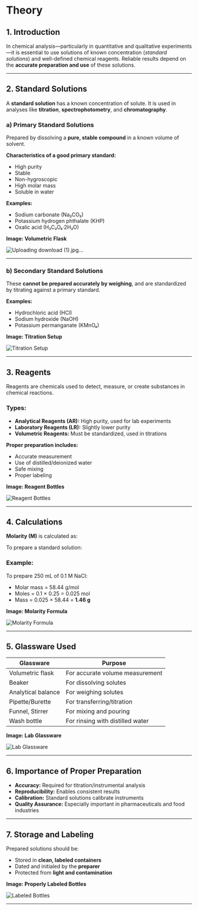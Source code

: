 # Theory

## 1. Introduction

In chemical analysis—particularly in quantitative and qualitative experiments—it is essential to use solutions of known concentration (*standard solutions*) and well-defined chemical reagents. Reliable results depend on the **accurate preparation and use** of these solutions.

---

## 2. Standard Solutions

A **standard solution** has a known concentration of solute. It is used in analyses like **titration**, **spectrophotometry**, and **chromatography**.

### a) Primary Standard Solutions

Prepared by dissolving a **pure, stable compound** in a known volume of solvent.

**Characteristics of a good primary standard:**
- High purity  
- Stable  
- Non-hygroscopic  
- High molar mass  
- Soluble in water

**Examples:**
- Sodium carbonate (Na₂CO₃)  
- Potassium hydrogen phthalate (KHP)  
- Oxalic acid (H₂C₂O₄·2H₂O)

**Image: Volumetric Flask**

![Uploading download (1).jpg…]()


---

### b) Secondary Standard Solutions

These **cannot be prepared accurately by weighing**, and are standardized by titrating against a primary standard.

**Examples:**
- Hydrochloric acid (HCl)  
- Sodium hydroxide (NaOH)  
- Potassium permanganate (KMnO₄)

**Image: Titration Setup**

![Titration Setup](https://upload.wikimedia.org/wikipedia/commons/e/e0/Titration_apparatus.jpg)

---

## 3. Reagents

Reagents are chemicals used to detect, measure, or create substances in chemical reactions.

### Types:
- **Analytical Reagents (AR):** High purity, used for lab experiments  
- **Laboratory Reagents (LR):** Slightly lower purity  
- **Volumetric Reagents:** Must be standardized, used in titrations  

**Proper preparation includes:**
- Accurate measurement  
- Use of distilled/deionized water  
- Safe mixing  
- Proper labeling  

**Image: Reagent Bottles**

![Reagent Bottles](https://upload.wikimedia.org/wikipedia/commons/1/17/Chemical_bottles.jpg)

---

## 4. Calculations

**Molarity (M)** is calculated as:


To prepare a standard solution:

### Example:
To prepare 250 mL of 0.1 M NaCl:

- Molar mass = 58.44 g/mol  
- Moles = 0.1 × 0.25 = 0.025 mol  
- Mass = 0.025 × 58.44 = **1.46 g**

**Image: Molarity Formula**

![Molarity Formula](https://upload.wikimedia.org/wikipedia/commons/e/e3/Chemical_concentration_units_en.svg)

---

## 5. Glassware Used

| Glassware           | Purpose                                 |
|---------------------|------------------------------------------|
| Volumetric flask    | For accurate volume measurement          |
| Beaker              | For dissolving solutes                   |
| Analytical balance  | For weighing solutes                     |
| Pipette/Burette     | For transferring/titration               |
| Funnel, Stirrer     | For mixing and pouring                   |
| Wash bottle         | For rinsing with distilled water         |

**Image: Lab Glassware**

![Lab Glassware](https://upload.wikimedia.org/wikipedia/commons/f/fb/Labglassware.jpg)

---

## 6. Importance of Proper Preparation

- **Accuracy:** Required for titration/instrumental analysis  
- **Reproducibility:** Enables consistent results  
- **Calibration:** Standard solutions calibrate instruments  
- **Quality Assurance:** Especially important in pharmaceuticals and food industries

---

## 7. Storage and Labeling

Prepared solutions should be:

- Stored in **clean, labeled containers**
- Dated and initialed by the **preparer**
- Protected from **light and contamination**

**Image: Properly Labeled Bottles**

![Labeled Bottles](https://upload.wikimedia.org/wikipedia/commons/2/22/Chemical_storage.jpg)

---

